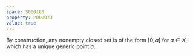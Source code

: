 ```yaml
---
space: S000160
property: P000073
value: true
---
```


By construction, any nonempty closed set is of the form $[0,a]$ for $a \in X$, which has a unique generic point $a$.
